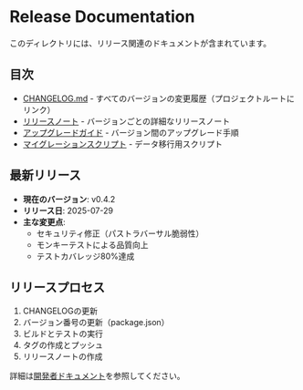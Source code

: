 # Release Documentation

このディレクトリには、リリース関連のドキュメントが含まれています。

## 目次

- [CHANGELOG.md](../../CHANGELOG.md) - すべてのバージョンの変更履歴（プロジェクトルートにリンク）
- [リリースノート](notes/) - バージョンごとの詳細なリリースノート
- [アップグレードガイド](upgrades/) - バージョン間のアップグレード手順
- [マイグレーションスクリプト](migrations/) - データ移行用スクリプト

## 最新リリース

- **現在のバージョン**: v0.4.2
- **リリース日**: 2025-07-29
- **主な変更点**: 
  - セキュリティ修正（パストラバーサル脆弱性）
  - モンキーテストによる品質向上
  - テストカバレッジ80%達成

## リリースプロセス

1. CHANGELOGの更新
2. バージョン番号の更新（package.json）
3. ビルドとテストの実行
4. タグの作成とプッシュ
5. リリースノートの作成

詳細は[開発者ドキュメント](../developer/versioning.md)を参照してください。